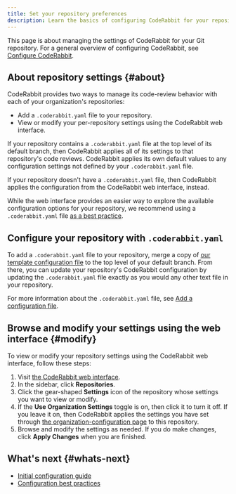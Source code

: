 ```yaml
---
title: Set your repository preferences
description: Learn the basics of configuring CodeRabbit for your repository.
---
```


This page is about managing the settings of CodeRabbit for your
Git repository. For a general overview of configuring CodeRabbit, see [Configure CodeRabbit](/guides/configuration-overview).

## About repository settings {#about}

CodeRabbit provides two ways to manage its code-review behavior with each of your organization's repositories:

- Add a `.coderabbit.yaml` file to your repository.
- View or modify your per-repository settings using the CodeRabbit web interface.

If your repository contains a `.coderabbit.yaml` file at the top level of its default branch,
then CodeRabbit applies all of its settings to that repository's code reviews. CodeRabbit applies its own default values to any configuration settings not defined by your `.coderabbit.yaml` file.

If your repository doesn't have a `.coderabbit.yaml` file, then CodeRabbit applies the configuration from the CodeRabbit web interface, instead.

While the web interface provides an easier way to explore the available configuration options for your repository, we recommend using a `.coderabbit.yaml` file [as a best practice](/guides/setup-best-practices#yaml).

## Configure your repository with `.coderabbit.yaml`

To add a `.coderabbit.yaml` file to your repository, merge a copy of [our template configuration file](/reference/yaml-template)
to the top level of your default branch. From there, you can update your repository's CodeRabbit configuration by updating the `.coderabbit.yaml` file exactly as you would any other text file in your repository.

For more information about the `.coderabbit.yaml` file, see [Add a configuration file](/getting-started/configure-coderabbit).

## Browse and modify your settings using the web interface {#modify}

To view or modify your repository settings using the CodeRabbit web interface, follow these steps:

1. Visit [the CodeRabbit web interface](https://app.coderabbit.ai/settings/repositories).
1. In the sidebar, click **Repositories**.
1. Click the gear-shaped **Settings** icon of the repository whose settings you want to view or modify.
1. If the **Use Organization Settings** toggle is on, then click it to turn it off. If you leave it on, then CodeRabbit applies the settings you have set through [the organization-configuration page](/guides/organization-settings) to this repository.
1. Browse and modify the settings as needed. If you do make changes, click **Apply Changes** when you are finished.

## What's next {#whats-next}

- [Initial configuration guide](/guides/initial-configuration)
- [Configuration best practices](/guides/setup-best-practices#configuration)
